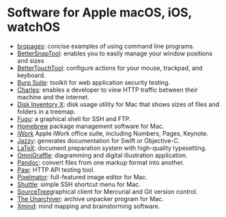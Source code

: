 # Software for Apple macOS, iOS, watchOS

* [bropages](http://bropages.org/): concise examples of using command line programs. 
* [BetterSnapTool](https://www.boastr.net/bettersnaptool/): enables you to easily manage your window positions and sizes
* [BetterTouchTool](https://www.boastr.net/): configure actions for your mouse, trackpad, and keyboard.
* [Burp Suite](https://portswigger.net/burp/):  toolkit for web application security testing.
* [Charles](https://www.charlesproxy.com/): enables a developer to view HTTP traffic between their machine and the internet.
* [Disk Inventory X](http://www.derlien.com/): disk usage utility for Mac that shows sizes of files and folders in a treemap.
* [Fugu](https://en.wikipedia.org/wiki/Fugu_(software)): a graphical shell for SSH and FTP.
* [Homebrew](https://en.wikipedia.org/wiki/Homebrew_(package_management_software)) package management software for Mac.
* [iWork](https://en.wikipedia.org/wiki/IWork) Apple iWork office suite, including Numbers, Pages, Keynote.
* [Jazzy](https://github.com/realm/jazzy): generates documentation for Swift or Objective-C.
* [LaTeX](https://www.latex-project.org/): document preparation system with high-quality typesetting.
* [OmniGraffle](https://en.wikipedia.org/wiki/OmniGraffle): diagramming and digital illustration application.
* [Pandoc](http://pandoc.org/): convert files from one markup format into another.
* [Paw](https://paw.cloud/): HTTP API testing tool.
* [Pixelmator](http://www.pixelmator.com/mac/): full-featured image editor for Mac.
* [Shuttle](http://fitztrev.github.io/shuttle/): simple SSH shortcut menu for Mac.
* [SourceTree](https://www.sourcetreeapp.com/)graphical client for Mercurial and Git version control.
* [The Unarchiver](http://wakaba.c3.cx/s/apps/unarchiver.html): archive unpacker program for Mac.
* [Xmind](https://en.wikipedia.org/wiki/XMind): mind mapping and brainstorming software.
